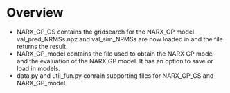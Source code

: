 # Overview

- NARX_GP_GS contains the gridsearch for the NARX_GP model. val_pred_NRMSs.npz and val_sim_NRMSs are now loaded in and the file returns the result.
- NARX_GP_model contains the file used to obtain the NARX GP model and the evaluation of the NARX GP model. It has an option to save or load in models.
- data.py and util_fun.py conrain supporting files for NARX_GP_GS and NARX_GP_model